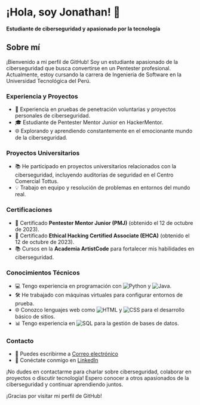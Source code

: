 # ¡Hola, soy Jonathan! 👋

**Estudiante de ciberseguridad y apasionado por la tecnología**

## Sobre mí

¡Bienvenido a mi perfil de GitHub! Soy un estudiante apasionado de la ciberseguridad que busca convertirse en un Pentester profesional. Actualmente, estoy cursando la carrera de Ingenieria de Software en la Universidad Tecnológica del Perú.

### Experiencia y Proyectos

- 💼 Experiencia en pruebas de penetración voluntarias y proyectos personales de ciberseguridad.
- 🎓 Estudiante de Pentester Mentor Junior en HackerMentor.
- 🌐 Explorando y aprendiendo constantemente en el emocionante mundo de la ciberseguridad.

### Proyectos Universitarios

- 📚 He participado en proyectos universitarios relacionados con la ciberseguridad, incluyendo auditorías de seguridad en el Centro Comercial Tottus.
- 💡 Trabajo en equipo y resolución de problemas en entornos del mundo real.

### Certificaciones

- 📜 Certificado **Pentester Mentor Junior (PMJ)** (obtenido el 12 de octubre de 2023).
- 📜 Certificado **Ethical Hacking Certified Associate (EHCA)** (obtenido el 12 de octubre de 2023).
- 📚 Cursos en la **Academia ArtistCode** para fortalecer mis habilidades en ciberseguridad.

### Conocimientos Técnicos

- 💻 Tengo experiencia en programación con ![Python](https://img.shields.io/badge/Python-3776AB?style=for-the-badge&logo=python&logoColor=white) y ![Java](https://img.shields.io/badge/Java-007396?style=for-the-badge&logo=java&logoColor=white).
- 🛠️ He trabajado con máquinas virtuales para configurar entornos de prueba.
- 🌐 Conozco lenguajes web como ![HTML](https://img.shields.io/badge/HTML-E34F26?style=for-the-badge&logo=html5&logoColor=white) y ![CSS](https://img.shields.io/badge/CSS-1572B6?style=for-the-badge&logo=css3&logoColor=white) para el desarrollo básico de sitios.
- 📊 Tengo experiencia en ![SQL](https://img.shields.io/badge/SQL-4479A1?style=for-the-badge&logo=sql&logoColor=white) para la gestión de bases de datos.

### Contacto

- 📧 Puedes escribirme a [Correo electrónico](jesusjbjonathan@gmail.com)
- 🔗 Conéctate conmigo en [LinkedIn](https://www.linkedin.com/in/jonathanj-pen)

¡No dudes en contactarme para charlar sobre ciberseguridad, colaborar en proyectos o discutir tecnología! Espero conocer a otros apasionados de la ciberseguridad y continuar aprendiendo juntos.

¡Gracias por visitar mi perfil de GitHub!
